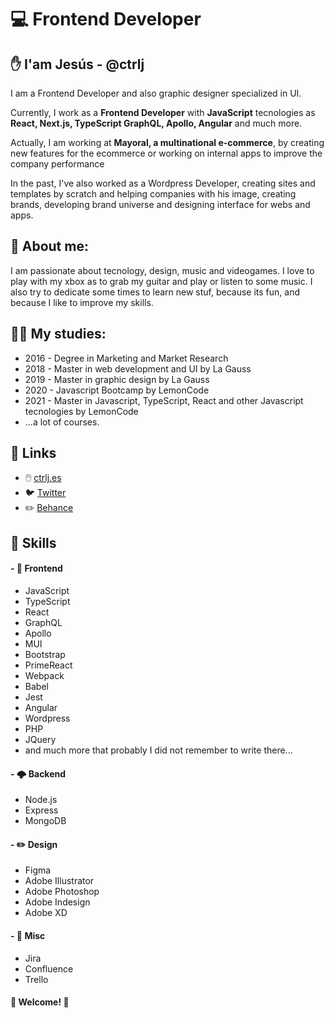 # 💻  Frontend Developer

## ✋ I'am Jesús - @ctrlj

I am a Frontend Developer and also graphic designer specialized in UI.

Currently, I work as a **Frontend Developer** with **JavaScript** tecnologies as **React, Next.js, TypeScript GraphQL, Apollo, Angular** and much more.

Actually, I am working at **Mayoral, a multinational e-commerce**, by creating new features for the ecommerce or working on internal apps to improve the company performance

In the past, I've also worked as a Wordpress Developer, creating sites and templates by scratch and helping companies with his image, creating brands, developing brand universe and designing interface for webs and apps.

## :guitar: About me:

I am passionate about tecnology, design, music and videogames. I love to play with my xbox as to grab my guitar and play or listen to some music. I also try to dedicate some times to learn new stuf, because its fun, and because I like to improve my skills.

## 🧑‍🎓 My studies: 

- 2016 - Degree in Marketing and Market Research
- 2018 - Master in web development and UI by La Gauss
- 2019 - Master in graphic design by La Gauss
- 2020 - Javascript Bootcamp by LemonCode
- 2021 - Master in Javascript, TypeScript, React and other Javascript tecnologies by LemonCode
- ...a lot of courses.

## 🔗 Links
- 🖱️ [ctrlj.es](https://www.ctrlj.es/)
- 🐦 [Twitter](https://twitter.com/_ctrlj)
- ✏️ [Behance](https://www.behance.net/_ctrlJ)

## 💎 Skills

#### - 👀 **Frontend**
- JavaScript
- TypeScript
- React
- GraphQL
- Apollo
- MUI
- Bootstrap
- PrimeReact
- Webpack
- Babel
- Jest
- Angular
- Wordpress
- PHP
- JQuery
- and much more that probably I did not remember to write there...

#### - 🌩️ **Backend**
- Node.js
- Express
- MongoDB

#### - ✏️ **Design**
- Figma
- Adobe Illustrator
- Adobe Photoshop
- Adobe Indesign
- Adobe XD

#### - 📔 **Misc**
- Jira
- Confluence
- Trello

#### 🌠 Welcome! 🌠


<!---
ctrlj-dev/ctrlj-dev is a ✨ special ✨ repository because its `README.md` (this file) appears on your GitHub profile.
You can click the Preview link to take a look at your changes.
--->

